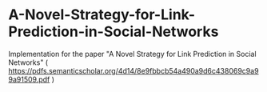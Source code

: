 # A-Novel-Strategy-for-Link-Prediction-in-Social-Networks
Implementation for the paper "A Novel Strategy for Link Prediction in Social Networks" ( https://pdfs.semanticscholar.org/4d14/8e9fbbcb54a490a9d6c438069c9a99a91509.pdf )

